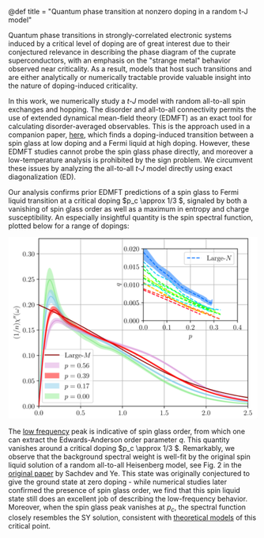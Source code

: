@def title = "Quantum phase transition at nonzero doping in a random t-J model"

Quantum phase transitions in strongly-correlated electronic systems induced by a critical level of doping are of great interest due to their conjectured relevance in describing the phase diagram of the cuprate superconductors, with an emphasis on the "strange metal" behavior observed near criticality. As a result, models that host such transitions and are either analytically or numerically tractable provide valuable insight into the nature of doping-induced criticality.

In this work, we numerically study a *t-J* model with random all-to-all spin exchanges and hopping. The disorder and all-to-all connectivity permits the use of extended dynamical mean-field theory (EDMFT) as an exact tool for calculating disorder-averaged observables. This is the approach used in a companion paper, [here](https://arxiv.org/abs/2103.08607), which finds a doping-induced transition between a spin glass at low doping and a Fermi liquid at high doping. However, these EDMFT studies cannot probe the spin glass phase directly, and moreover a low-temperature analysis is prohibited by the sign problem. We circumvent these issues by analyzing the all-to-all *t-J* model directly using exact diagonalization (ED). 

Our analysis confirms prior EDMFT predictions of a spin glass to Fermi liquid transition at a critical doping $p_c \approx 1/3 $, signaled by both a vanishing of spin glass order as well as a maximum in entropy and charge susceptibility. An especially insightful quantity is the spin spectral function, plotted below for a range of dopings:

![alt](/figures/tJ.png)

The [low frequency](low-frequency) peak is indicative of spin glass order, from which one can extract the Edwards-Anderson order parameter $q$. This quantity vanishes around a critical doping $p_c \approx 1/3 $. Remarkably, we observe that the background spectral weight is well-fit by the original spin liquid solution of a random all-to-all Heisenberg model, see Fig. 2 in the [original paper](https://arxiv.org/abs/cond-mat/9212030) by Sachdev and Ye. This state was originally conjectured to give the ground state at zero doping - while numerical studies later confirmed the presence of spin glass order, we find that this spin liquid state still does an excellent job of describing the low-frequency behavior. Moreover, when the spin glass peak vanishes at $p_c$, the spectral function closely resembles the SY solution, consistent with [theoretical models](https://arxiv.org/abs/1912.08822) of this critical point.
